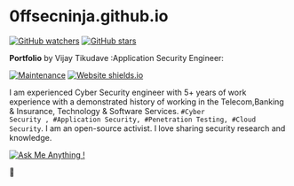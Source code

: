 # 0ffsecninja.github.io
[![GitHub watchers](https://img.shields.io/github/watchers/Naereen/StrapDown.js.svg?style=social&label=Watch&maxAge=2592000)](https://GitHub.com/Naereen/StrapDown.js/watchers/)
[![GitHub stars](https://img.shields.io/github/stars/Naereen/StrapDown.js.svg?style=social&label=Star&maxAge=2592000)](https://GitHub.com/Naereen/StrapDown.js/stargazers/)

**Portfolio** by Vijay Tikudave :Application Security Engineer:

[![Maintenance](https://img.shields.io/badge/Maintained%3F-yes-green.svg)](https://GitHub.com/Naereen/StrapDown.js/graphs/commit-activity)
[![Website shields.io](https://img.shields.io/website-up-down-green-red/http/shields.io.svg)](http://shields.io/)



I am experienced Cyber Security engineer with 5+ years of work experience with a demonstrated history of working in the Telecom,Banking & Insurance, Technology & Software Services.
<code>#Cyber Security , #Application Security, #Penetration Testing, #Cloud Security</code>.
I am an open-source activist. I love sharing security research and knowledge. 

[![Ask Me Anything !](https://img.shields.io/badge/Ask%20me-anything-1abc9c.svg)](https://www.linkedin.com/in/vijay-tikudave/)

:e-mail: <code></code>
